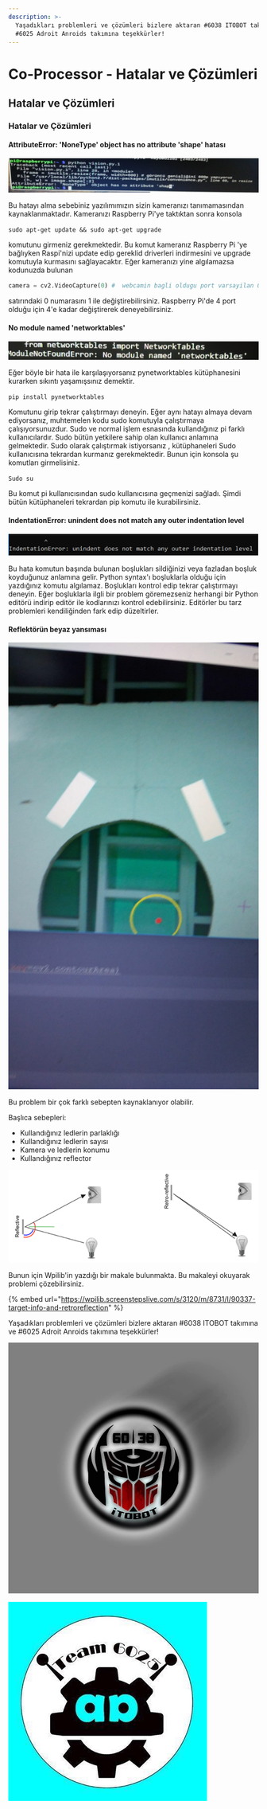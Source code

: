 ```yaml
---
description: >-
  Yaşadıkları problemleri ve çözümleri bizlere aktaran #6038 ITOBOT takımına ve 
  #6025 Adroit Anroids takımına teşekkürler!
---
```


# Co-Processor - Hatalar ve Çözümleri

## Hatalar ve Çözümleri

### Hatalar ve Çözümleri

#### AttributeError: 'NoneType' object has no attribute 'shape' hatası

![](../.gitbook/assets/hata.png)

Bu hatayı alma sebebiniz yazılımımızın sizin kameranızı tanımamasından kaynaklanmaktadır. Kameranızı Raspberry Pi'ye taktıktan sonra konsola

`sudo apt-get update && sudo apt-get upgrade`

komutunu girmeniz gerekmektedir. Bu komut kameranız Raspberry Pi 'ye bağlıyken Raspi'nizi update edip gereklid driverleri indirmesini ve upgrade komutuyla kurmasını sağlayacaktır. Eğer kameranızı yine algılamazsa kodunuzda bulunan 

```python
camera = cv2.VideoCapture(0) #  webcamin bagli oldugu port varsayilan 0
```

satırındaki 0 numarasını 1 ile değiştirebilirsiniz. Raspberry Pi'de 4 port olduğu için 4'e kadar değiştirerek deneyebilirsiniz.

#### No module named 'networktables'

![](../.gitbook/assets/image%20%2840%29.png)

Eğer böyle bir hata ile karşılaşıyorsanız pynetworktables kütüphanesini kurarken sıkıntı yaşamışsınız demektir. 

`pip install pynetworktables`

Komutunu girip tekrar çalıştırmayı deneyin. Eğer aynı hatayı almaya devam ediyorsanız, muhtemelen kodu sudo komutuyla çalıştırmaya çalışıyorsunuzdur. Sudo ve normal işlem esnasında kullandığınız pi farklı kullanıcılardır. Sudo bütün yetkilere sahip olan kullanıcı anlamına gelmektedir. Sudo olarak çalıştırmak istiyorsanız , kütüphaneleri Sudo kullanıcısına tekrardan kurmanız gerekmektedir. Bunun için konsola şu komutları girmelisiniz.

`Sudo su`

Bu komut pi kullanıcısından sudo kullanıcısına geçmenizi sağladı. Şimdi bütün kütüphaneleri tekrardan pip komutu ile kurabilirsiniz.

#### IndentationError: unindent does not match any outer indentation level

![](../.gitbook/assets/image%20%2810%29.png)

Bu hata komutun başında bulunan boşlukları sildiğinizi veya fazladan boşluk koyduğunuz anlamına gelir. Python syntax'ı boşluklarla olduğu için yazdığınız komutu algılamaz. Boşlukları kontrol edip tekrar çalıştırmayı deneyin. Eğer boşluklarla ilgli bir problem göremezseniz herhangi bir Python editörü indirip editör ile kodlarınızı kontrol edebilirsiniz. Editörler bu tarz problemleri kendiliğinden fark edip düzeltirler.

#### Reflektörün beyaz yansıması

![](../.gitbook/assets/image%20%2882%29.png)

Bu problem bir çok farklı sebepten kaynaklanıyor olabilir.

Başlıca sebepleri:

* Kullandığınız ledlerin parlaklığı
* Kullandığınız ledlerin sayısı
* Kamera ve ledlerin konumu
* Kullandığınız reflector

![](../.gitbook/assets/image.png)

Bunun için Wpilib'in yazdığı bir makale bulunmakta. Bu makaleyi okuyarak problemi çözebilirsiniz. 

{% embed url="https://wpilib.screenstepslive.com/s/3120/m/8731/l/90337-target-info-and-retroreflection" %}

Yaşadıkları problemleri ve çözümleri bizlere aktaran \#6038 ITOBOT takımına ve \#6025 Adroit Anroids takımına teşekkürler!

![](../.gitbook/assets/16387065_1425006810884280_3894833080608931299_n.jpg)

![](../.gitbook/assets/12717164_240673006268960_5793277403987910316_n.jpg)

